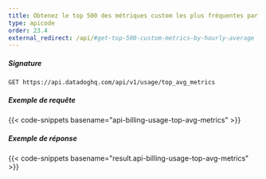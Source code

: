```yaml
---
title: Obtenez le top 500 des métriques custom les plus fréquentes par heure
type: apicode
order: 23.4
external_redirect: /api/#get-top-500-custom-metrics-by-hourly-average
---
```


##### Signature
`GET https://api.datadoghq.com/api/v1/usage/top_avg_metrics`
##### Exemple de requête
{{< code-snippets basename="api-billing-usage-top-avg-metrics" >}}
##### Exemple de réponse
{{< code-snippets basename="result.api-billing-usage-top-avg-metrics" >}}

